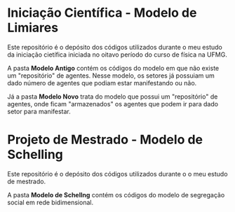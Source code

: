 # Iniciação Científica - Modelo de Limiares

Este repositório é o depósito dos códigos utilizados durante o meu estudo da iniciação cietífica iniciada no oitavo período do curso de física na UFMG.

A pasta **Modelo Antigo** contém os códigos do modelo em que não existe um "repositório" de agentes. Nesse modelo, os setores já possuiam um dado número de agentes que podiam estar manifestando ou não.

Já a pasta **Modelo Novo** trata do modelo que possui um "repositório" de agentes, onde ficam "armazenados" os agentes que podem ir para dado setor para manifestar.

# Projeto de Mestrado - Modelo de Schelling

Este repositório é o depósito dos códigos utilizados durante o o meu estudo de mestrado.

A pasta **Modelo de Schellng** contém os códigos do modelo de segregação social em rede bidimensional.
